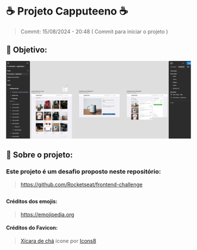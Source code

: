 # ☕ Projeto Capputeeno ☕

> Commit: 15/08/2024 - 20:48 ( Commit para iniciar o projeto )

## 💭 Objetivo:
!["Imagem do objetivo do projeto, imagem construida pela equipe da rockeatseat e retirada do figma"](./src/assets/figmaCapputeeno.png)

## 📌 Sobre o projeto:

### Este projeto é um desafio proposto neste repositório:
> <a href="https://github.com/Rocketseat/frontend-challenge" target="_blank">https://github.com/Rocketseat/frontend-challenge</a>

##

#### Créditos dos emojis: 
> <a href="https://emojipedia.org" target="_blank">https://emojipedia.org</a>

#### Créditos do Favicon: 
> <a target="_blank" href="https://icons8.com/icon/64677/tea-cup">Xícara de chá</a> ícone por <a target="_blank" href="https://icons8.com">Icons8</a>